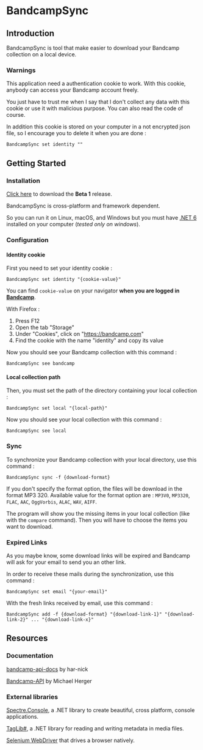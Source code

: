﻿# BandcampSync

## Introduction

BandcampSync is tool that make easier to download your Bandcamp collection on a local device.

### Warnings

This application need a authentication cookie to work. With this cookie, anybody can access your Bandcamp account freely.

You just have to trust me when I say that I don't collect any data with this cookie or use it with malicious purpose. You can also read the code of course.

In addition this cookie is stored on your computer in a not encrypted json file, so I encourage you to delete it when you are done :

```shell
BandcampSync set identity ""
```

## Getting Started

### Installation

[Click here](https://github.com/eros404/BandcampSync/releases/download/v0.1.0-beta.1/BandcampSync.zip) to download the **Beta 1** release.

BandcampSync is cross-platform and framework dependent.

So you can run it on Linux, macOS, and Windows but you must have [.NET 6](https://dotnet.microsoft.com/en-us/download/dotnet/6.0) installed on your computer (_tested only on windows_).

### Configuration

#### Identity cookie

First you need to set your identity cookie :

```shell
BandcampSync set identity "{cookie-value}"
```

You can find `cookie-value` on your navigator **when you are logged in [Bandcamp](https://www.bandcamp.com)**.

With Firefox :

1. Press F12
2. Open the tab "Storage"
3. Under "Cookies", click on "https://bandcamp.com"
4. Find the cookie with the name "identity" and copy its value

Now you should see your Bandcamp collection with this command :

```shell
BandcampSync see bandcamp
```

#### Local collection path

Then, you must set the path of the directory containing your local collection :

```shell
BandcampSync set local "{local-path}"
```

Now you should see your local collection with this command :

```shell
BandcampSync see local
```

### Sync

To synchronize your Bandcamp collection with your local directory, use this command :

```shell
BandcampSync sync -f {download-format}
```

If you don't specify the format option, the files will be download in the format MP3 320. Available value for the format option are : `MP3V0`, `MP3320`, `FLAC`, `AAC`, `OggVorbis`, `ALAC`, `WAV`, `AIFF`.

The program will show you the missing items in your local collection (like with the `compare` command). Then you will have to choose the items you want to download.

### Expired Links

As you maybe know, some download links will be expired and Bandcamp will ask for your email to send you an other link.

In order to receive these mails during the synchronization, use this command :

```shell
BandcampSync set email "{your-email}"
```

With the fresh links received by email, use this command :

```shell
BandcampSync add -f {download-format} "{download-link-1}" "{download-link-2}" ... "{download-link-x}"
```

## Resources

### Documentation

[bandcamp-api-docs](https://github.com/har-nick/bandcamp-api-docs) by har-nick

[Bandcamp-API](https://michaelherger.github.io/Bandcamp-API/) by Michael Herger

### External libraries

[Spectre.Console](https://github.com/spectreconsole/spectre.console), a .NET library to create beautiful, cross platform, console applications.

[TagLib#](https://github.com/mono/taglib-sharp), a .NET library for reading and writing metadata in media files.

[Selenium WebDriver](https://www.selenium.dev/documentation/webdriver/) that drives a browser natively.